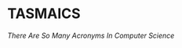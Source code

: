 # TASMAICS

*There Are So Many Acronyms In Computer Science*


<!-- The art of computer science is being able to guess
the acronym of whatever obscure thing you're using. -->

<!-- I considered looking through all of my college notes
and making a book of every acronym I've ever seen in CS,
and then realized that I value my sanity. However, if someone
wants to do this, let me know. -->

